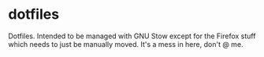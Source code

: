 # dotfiles
Dotfiles. Intended to be managed with GNU Stow except for the Firefox stuff which needs to just be manually moved. It's a mess in here, don't @ me.
